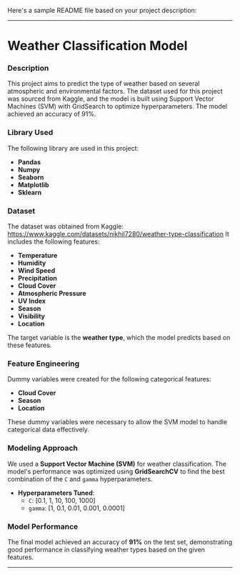 Here's a sample README file based on your project description:

---

# **Weather Classification Model**

### **Description**
This project aims to predict the type of weather based on several atmospheric and environmental factors. The dataset used for this project was sourced from Kaggle, and the model is built using Support Vector Machines (SVM) with GridSearch to optimize hyperparameters. The model achieved an accuracy of 91%.

### **Library Used**
The following library are used in this project:
- **Pandas**
- **Numpy**
- **Seaborn**
- **Matplotlib**
- **Sklearn**

### **Dataset**
The dataset was obtained from Kaggle: https://www.kaggle.com/datasets/nikhil7280/weather-type-classification 
It includes the following features:
- **Temperature**
- **Humidity**
- **Wind Speed**
- **Precipitation**
- **Cloud Cover**
- **Atmospheric Pressure**
- **UV Index**
- **Season**
- **Visibility**
- **Location**

The target variable is the **weather type**, which the model predicts based on these features.

### **Feature Engineering**
Dummy variables were created for the following categorical features:
- **Cloud Cover**
- **Season**
- **Location**

These dummy variables were necessary to allow the SVM model to handle categorical data effectively.

### **Modeling Approach**
We used a **Support Vector Machine (SVM)** for weather classification. The model's performance was optimized using **GridSearchCV** to find the best combination of the `C` and `gamma` hyperparameters.

- **Hyperparameters Tuned**:
  - `C`: [0.1, 1, 10, 100, 1000]
  - `gamma`: [1, 0.1, 0.01, 0.001, 0.0001]

### **Model Performance**
The final model achieved an accuracy of **91%** on the test set, demonstrating good performance in classifying weather types based on the given features.


---

